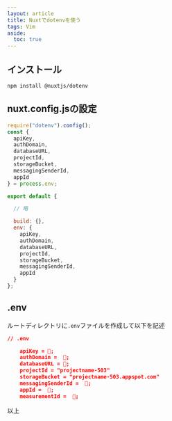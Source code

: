 ```yaml
---
layout: article
title: Nuxtでdotenvを使う
tags: Vim
aside:
  toc: true
---
```


## インストール

```
npm install @nuxtjs/dotenv
```

## nuxt.config.jsの設定

```js
require("dotenv").config();
const {
  apiKey,
  authDomain,
  databaseURL,
  projectId,
  storageBucket,
  messagingSenderId,
  appId
} = process.env;

export default {

  // 略

  build: {},
  env: {
    apiKey,
    authDomain,
    databaseURL,
    projectId,
    storageBucket,
    messagingSenderId,
    appId
  }
};
```

## .env
ルートディレクトリに`.env`ファイルを作成して以下を記述

```json
// .env

    apiKey = 🤫;
    authDomain =  🤫;
    databaseURL = 🤫;
    projectId = "projectname-503"
    storageBucket = "projectname-503.appspot.com"
    messagingSenderId =  🤫;
    appId =  🤫;
    measurementId =  🤫;
```

以上
